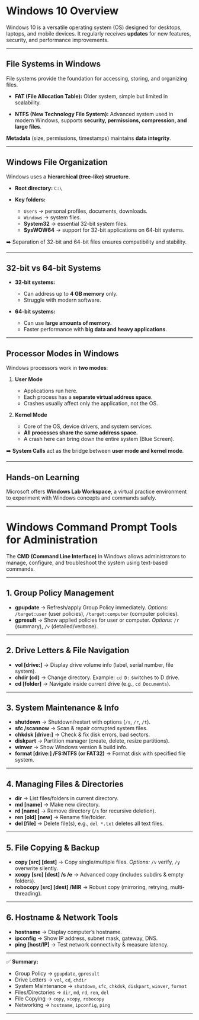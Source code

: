 # **Windows 10 Overview**

Windows 10 is a versatile operating system (OS) designed for desktops, laptops, and mobile devices. It regularly receives **updates** for new features, security, and performance improvements.

---

## **File Systems in Windows**

File systems provide the foundation for accessing, storing, and organizing files.

* **FAT (File Allocation Table):**
  Older system, simple but limited in scalability.

* **NTFS (New Technology File System):**
  Advanced system used in modern Windows, supports **security, permissions, compression, and large files**.

**Metadata** (size, permissions, timestamps) maintains **data integrity**.

---

## **Windows File Organization**

Windows uses a **hierarchical (tree-like) structure**.

* **Root directory:** `C:\`
* **Key folders:**

  * `Users` → personal profiles, documents, downloads.
  * `Windows` → system files.
  * **System32** → essential 32-bit system files.
  * **SysWOW64** → support for 32-bit applications on 64-bit systems.

➡️ Separation of 32-bit and 64-bit files ensures compatibility and stability.

---

## **32-bit vs 64-bit Systems**

* **32-bit systems:**

  * Can address up to **4 GB memory** only.
  * Struggle with modern software.

* **64-bit systems:**

  * Can use **large amounts of memory**.
  * Faster performance with **big data and heavy applications**.

---

## **Processor Modes in Windows**

Windows processors work in **two modes**:

1. **User Mode**

   * Applications run here.
   * Each process has a **separate virtual address space**.
   * Crashes usually affect only the application, not the OS.

2. **Kernel Mode**

   * Core of the OS, device drivers, and system services.
   * **All processes share the same address space.**
   * A crash here can bring down the entire system (Blue Screen).

➡️ **System Calls** act as the bridge between **user mode and kernel mode**.

---

## **Hands-on Learning**

Microsoft offers **Windows Lab Workspace**, a virtual practice environment to experiment with Windows concepts and commands safely.

---

# **Windows Command Prompt Tools for Administration**

The **CMD (Command Line Interface)** in Windows allows administrators to manage, configure, and troubleshoot the system using text-based commands.

---

## **1. Group Policy Management**

* **gpupdate** → Refresh/apply Group Policy immediately.
  *Options:* `/target:user` (user policies), `/target:computer` (computer policies).
* **gpresult** → Show applied policies for user or computer.
  *Options:* `/r` (summary), `/v` (detailed/verbose).

---

## **2. Drive Letters & File Navigation**

* **vol \[drive:]** → Display drive volume info (label, serial number, file system).
* **chdir (cd)** → Change directory. Example: `cd D:` switches to D drive.
* **cd \[folder]** → Navigate inside current drive (e.g., `cd Documents`).

---

## **3. System Maintenance & Info**

* **shutdown** → Shutdown/restart with options (`/s`, `/r`, `/t`).
* **sfc /scannow** → Scan & repair corrupted system files.
* **chkdsk \[drive:]** → Check & fix disk errors, bad sectors.
* **diskpart** → Partition manager (create, delete, resize partitions).
* **winver** → Show Windows version & build info.
* **format \[drive:] /FS\:NTFS (or FAT32)** → Format disk with specified file system.

---

## **4. Managing Files & Directories**

* **dir** → List files/folders in current directory.
* **md \[name]** → Make new directory.
* **rd \[name]** → Remove directory (`/s` for recursive deletion).
* **ren \[old] \[new]** → Rename file/folder.
* **del \[file]** → Delete file(s), e.g., `del *.txt` deletes all text files.

---

## **5. File Copying & Backup**

* **copy \[src] \[dest]** → Copy single/multiple files.
  *Options:* `/v` verify, `/y` overwrite silently.
* **xcopy \[src] \[dest] /s /e** → Advanced copy (includes subdirs & empty folders).
* **robocopy \[src] \[dest] /MIR** → Robust copy (mirroring, retrying, multi-threading).

---

## **6. Hostname & Network Tools**

* **hostname** → Display computer’s hostname.
* **ipconfig** → Show IP address, subnet mask, gateway, DNS.
* **ping \[host/IP]** → Test network connectivity & measure latency.

---

✅ **Summary:**

* Group Policy → `gpupdate`, `gpresult`
* Drive Letters → `vol`, `cd`, `chdir`
* System Maintenance → `shutdown`, `sfc`, `chkdsk`, `diskpart`, `winver`, `format`
* Files/Directories → `dir`, `md`, `rd`, `ren`, `del`
* File Copying → `copy`, `xcopy`, `robocopy`
* Networking → `hostname`, `ipconfig`, `ping`

---

